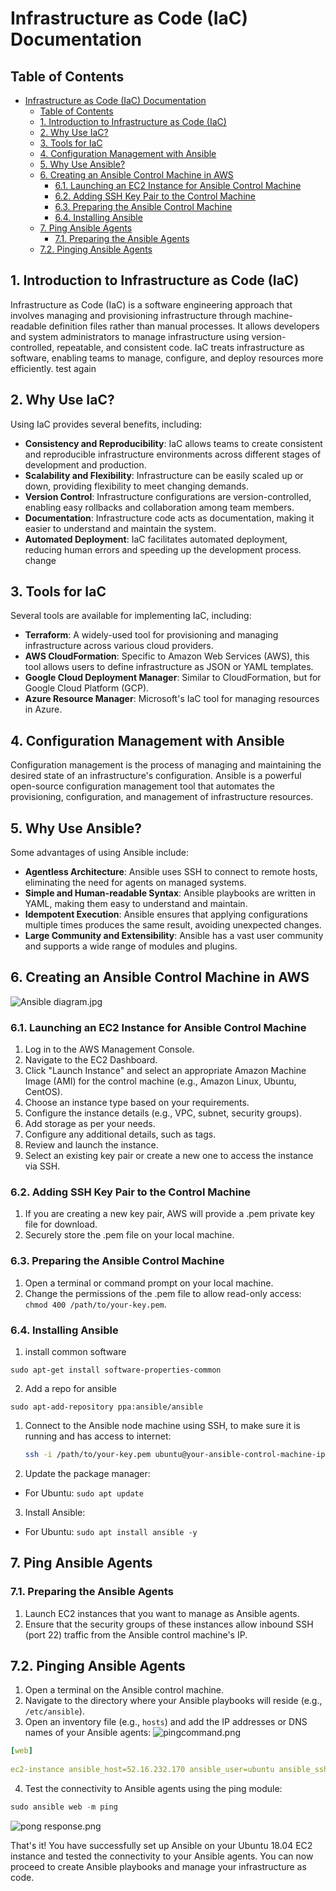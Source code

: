 
# Infrastructure as Code (IaC) Documentation

## Table of Contents
- [Infrastructure as Code (IaC) Documentation](#infrastructure-as-code-iac-documentation)
  - [Table of Contents](#table-of-contents)
  - [1. Introduction to Infrastructure as Code (IaC)](#1-introduction-to-infrastructure-as-code-iac)
  - [2. Why Use IaC?](#2-why-use-iac)
  - [3. Tools for IaC](#3-tools-for-iac)
  - [4. Configuration Management with Ansible](#4-configuration-management-with-ansible)
  - [5. Why Use Ansible?](#5-why-use-ansible)
  - [6. Creating an Ansible Control Machine in AWS](#6-creating-an-ansible-control-machine-in-aws)
    - [6.1. Launching an EC2 Instance for Ansible Control Machine](#61-launching-an-ec2-instance-for-ansible-control-machine)
    - [6.2. Adding SSH Key Pair to the Control Machine](#62-adding-ssh-key-pair-to-the-control-machine)
    - [6.3. Preparing the Ansible Control Machine](#63-preparing-the-ansible-control-machine)
    - [6.4. Installing Ansible](#64-installing-ansible)
  - [7. Ping Ansible Agents](#7-ping-ansible-agents)
    - [7.1. Preparing the Ansible Agents](#71-preparing-the-ansible-agents)
  - [7.2. Pinging Ansible Agents](#72-pinging-ansible-agents)

## 1. Introduction to Infrastructure as Code (IaC)

Infrastructure as Code (IaC) is a software engineering approach that involves managing and provisioning infrastructure through machine-readable definition files rather than manual processes. It allows developers and system administrators to manage infrastructure using version-controlled, repeatable, and consistent code. IaC treats infrastructure as software, enabling teams to manage, configure, and deploy resources more efficiently. test again

## 2. Why Use IaC?

Using IaC provides several benefits, including:
- **Consistency and Reproducibility**: IaC allows teams to create consistent and reproducible infrastructure environments across different stages of development and production.
- **Scalability and Flexibility**: Infrastructure can be easily scaled up or down, providing flexibility to meet changing demands.
- **Version Control**: Infrastructure configurations are version-controlled, enabling easy rollbacks and collaboration among team members.
- **Documentation**: Infrastructure code acts as documentation, making it easier to understand and maintain the system.
- **Automated Deployment**: IaC facilitates automated deployment, reducing human errors and speeding up the development process.
change
## 3. Tools for IaC

Several tools are available for implementing IaC, including:
- **Terraform**: A widely-used tool for provisioning and managing infrastructure across various cloud providers.
- **AWS CloudFormation**: Specific to Amazon Web Services (AWS), this tool allows users to define infrastructure as JSON or YAML templates.
- **Google Cloud Deployment Manager**: Similar to CloudFormation, but for Google Cloud Platform (GCP).
- **Azure Resource Manager**: Microsoft's IaC tool for managing resources in Azure.

## 4. Configuration Management with Ansible

Configuration management is the process of managing and maintaining the desired state of an infrastructure's configuration. Ansible is a powerful open-source configuration management tool that automates the provisioning, configuration, and management of infrastructure resources.

## 5. Why Use Ansible?

Some advantages of using Ansible include:
- **Agentless Architecture**: Ansible uses SSH to connect to remote hosts, eliminating the need for agents on managed systems.
- **Simple and Human-readable Syntax**: Ansible playbooks are written in YAML, making them easy to understand and maintain.
- **Idempotent Execution**: Ansible ensures that applying configurations multiple times produces the same result, avoiding unexpected changes.
- **Large Community and Extensibility**: Ansible has a vast user community and supports a wide range of modules and plugins.

## 6. Creating an Ansible Control Machine in AWS

![Ansible diagram.jpg](images%2FAnsible%20diagram.jpg)

### 6.1. Launching an EC2 Instance for Ansible Control Machine

1. Log in to the AWS Management Console.
2. Navigate to the EC2 Dashboard.
3. Click "Launch Instance" and select an appropriate Amazon Machine Image (AMI) for the control machine (e.g., Amazon Linux, Ubuntu, CentOS).
4. Choose an instance type based on your requirements.
5. Configure the instance details (e.g., VPC, subnet, security groups).
6. Add storage as per your needs.
7. Configure any additional details, such as tags.
8. Review and launch the instance.
9. Select an existing key pair or create a new one to access the instance via SSH.

### 6.2. Adding SSH Key Pair to the Control Machine

1. If you are creating a new key pair, AWS will provide a .pem private key file for download.
2. Securely store the .pem file on your local machine.

### 6.3. Preparing the Ansible Control Machine

1. Open a terminal or command prompt on your local machine.
2. Change the permissions of the .pem file to allow read-only access: `chmod 400 /path/to/your-key.pem`.

### 6.4. Installing Ansible
1. install common software

`sudo apt-get install software-properties-common`

2. Add a repo for ansible

`sudo apt-add-repository ppa:ansible/ansible`

1. Connect to the Ansible node machine using SSH, to make sure it is running and has access to internet: 
   ```bash
   ssh -i /path/to/your-key.pem ubuntu@your-ansible-control-machine-ip
   ```

2. Update the package manager:
- For Ubuntu: `sudo apt update`
3. Install Ansible:
- For Ubuntu: `sudo apt install ansible -y`

## 7. Ping Ansible Agents
### 7.1. Preparing the Ansible Agents

1. Launch EC2 instances that you want to manage as Ansible agents.
2. Ensure that the security groups of these instances allow inbound SSH (port 22) traffic from the Ansible control machine's IP.

## 7.2. Pinging Ansible Agents

1. Open a terminal on the Ansible control machine.
2. Navigate to the directory where your Ansible playbooks will reside (e.g.,` /etc/ansible`).
3. Open an inventory file (e.g., `hosts`) and add the IP addresses or DNS names of your Ansible agents:
![pingcommand.png](images%2Fpingcommand.png)

```yaml
[web]
  
ec2-instance ansible_host=52.16.232.170 ansible_user=ubuntu ansible_ssh_private_key_file=~/.ssh/tech241.pem
```
4. Test the connectivity to Ansible agents using the ping module:
```python
sudo ansible web -m ping
```
![pong response.png](images%2Fpong%20response.png)

That's it! You have successfully set up Ansible on your Ubuntu 18.04 EC2 instance and tested the connectivity to your Ansible agents. You can now proceed to create Ansible playbooks and manage your infrastructure as code.